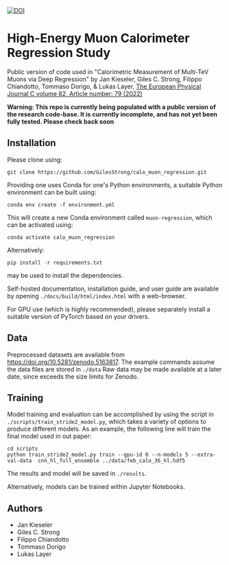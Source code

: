 [![DOI](https://zenodo.org/badge/392616618.svg)](https://zenodo.org/badge/latestdoi/392616618)

# High-Energy Muon Calorimeter Regression Study

Public version of code used in "Calorimetric Measurement of Multi-TeV Muons via Deep Regression" by Jan Kieseler, Giles C. Strong, Filippo Chiandotto, Tommaso Dorigo, & Lukas Layer, [The European Physical Journal C volume 82, Article number: 79 (2022)](https://link.springer.com/article/10.1140%2Fepjc%2Fs10052-022-09993-5)

**Warning: This repo is currently being populated with a public version of the research code-base. It is currently incomplete, and has not yet been fully tested. Please check back soon**

## Installation

Please clone using:

```
git clone https://github.com/GilesStrong/calo_muon_regression.git
```

Providing one uses Conda for one's Python environments, a suitable Python environment can be built using:
```
conda env create -f environment.yml
```

This will create a new Conda environment called `muon-regression`, which can be activated using:
```
conda activate calo_muon_regression
```

Alternatively:
```
pip install -r requirements.txt
```
may be used to install the dependencies.

Self-hosted documentation, installation guide, and user guide are available by opening `./docs/build/html/index.html` with a web-browser.

For GPU use (which is highly recommended), please separately install a suitable version of PyTorch based on your drivers.

## Data

Preprocessed datasets are available from https://doi.org/10.5281/zenodo.5163817. The example commands assume the data files are stored in `./data`
Raw data may be made available at a later date, since exceeds the size limits for Zenodo.

## Training

Model training and evaluation can be accomplished by using the script in `./scripts/train_stride2_model.py`, which takes a variety of options to produce different models. As an example, the following line will train the final model used in out paper:

```
cd scripts
python train_stride2_model.py train --gpu-id 0 --n-models 5 --extra-val-data  cnn_hl_full_ensemble ../data/feb_calo_36_hl.hdf5
```

The results and model will be saved in `./results`.

Alternatively, models can be trained within Jupyter Notebooks.

## Authors

- Jan Kieseler
- Giles C. Strong
- Filippo Chiandotto
- Tommaso Dorigo
- Lukas Layer
